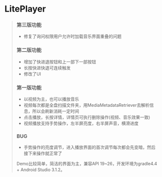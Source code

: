 # LitePlayer
> ### 第三版功能
> * 修复了询问权限用户允许时加载音乐界面重叠的问题
>
> ### 第二版功能
> * 增加了快进退按钮和上一部下一部按钮
> * 长按快进快退可连续触发
> * 修改了UI
>
> ### 第一版功能
> * 以视频为主，也可以播放音乐<br/>
> * 视频每次都是全盘扫描文件夹，用MediaMetadataRetriever去解析信息，所以会刷新消耗一定时间<br/>
> * 点击播放，长按详情，详情页可执行删除操作(视频、音乐效果一致)<br/>
> * 视频播放支持手势操作，左半屏亮度，右半屏声音，横滑进度<br/>
>
> ### BUG
> * 手势操作的亮度调节，进入播放界面的首次调节每次都会先变暗，然后接下来操作就正常了
>
> Demo比较简单，简洁的界面为主，兼容API 19~26，开发环境为gradle4.4 + Android Studio 3.1.2。
